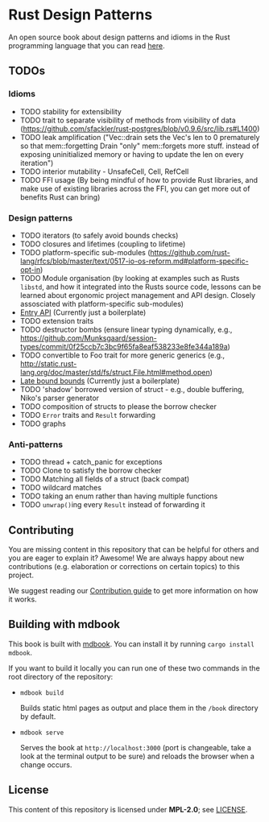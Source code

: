 # Rust Design Patterns

An open source book about design patterns and idioms in the Rust programming
language that you can read [here](https://rust-unofficial.github.io/patterns/).

## TODOs

### Idioms

* TODO stability for extensibility
* TODO trait to separate visibility of methods from visibility of data (<https://github.com/sfackler/rust-postgres/blob/v0.9.6/src/lib.rs#L1400>)
* TODO leak amplification ("Vec::drain sets the Vec's len to 0 prematurely so that mem::forgetting Drain "only" mem::forgets more stuff. instead of exposing uninitialized memory or having to update the len on every iteration")
* TODO interior mutability - UnsafeCell, Cell, RefCell
* TODO FFI usage (By being mindful of how to provide Rust libraries, and make use of existing libraries across the FFI, you can get more out of benefits Rust can bring)

### Design patterns

* TODO iterators (to safely avoid bounds checks)
* TODO closures and lifetimes (coupling to lifetime)
* TODO platform-specific sub-modules (<https://github.com/rust-lang/rfcs/blob/master/text/0517-io-os-reform.md#platform-specific-opt-in>)
* TODO Module organisation (by looking at examples such as Rusts `libstd`, and how it integrated into the Rusts source code, lessons can be learned about ergonomic project management and API design. Closely assosciated with platform-specific sub-modules)
* [Entry API](patterns/entry.md) (Currently just a boilerplate)
* TODO extension traits
* TODO destructor bombs (ensure linear typing dynamically, e.g., <https://github.com/Munksgaard/session-types/commit/0f25ccb7c3bc9f65fa8eaf538233e8fe344a189a>)
* TODO convertible to Foo trait for more generic generics (e.g., <http://static.rust-lang.org/doc/master/std/fs/struct.File.html#method.open>)
* [Late bound bounds](patterns/late-bounds.md) (Currently just a boilerplate)
* TODO 'shadow' borrowed version of struct - e.g., double buffering, Niko's parser generator
* TODO composition of structs to please the borrow checker
* TODO `Error` traits and `Result` forwarding
* TODO graphs

### Anti-patterns

* TODO thread + catch_panic for exceptions
* TODO Clone to satisfy the borrow checker
* TODO Matching all fields of a struct (back compat)
* TODO wildcard matches
* TODO taking an enum rather than having multiple functions
* TODO `unwrap()`ing every `Result` instead of forwarding it

## Contributing

You are missing content in this repository that can be helpful for others and you are eager to explain it?
Awesome! We are always happy about new contributions (e.g. elaboration or corrections on certain topics) to this project.

We suggest reading our [Contribution guide](./CONTRIBUTING.md) to get more information on how it works.

## Building with mdbook

This book is built with [mdbook](https://rust-lang.github.io/mdBook/). You can install it by running `cargo install mdbook`.

If you want to build it locally you can run one of these two commands in the root directory of the repository:

* `mdbook build`

  Builds static html pages as output and place them in the `/book` directory by default.

* `mdbook serve`

  Serves the book at `http://localhost:3000` (port is changeable, take a look at the terminal output
  to be sure) and reloads the browser when a change occurs.

## License

This content of this repository is licensed under **MPL-2.0**; see [LICENSE](./LICENSE).
